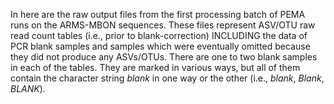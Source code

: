 In here are the raw output files from the first processing batch of PEMA runs on the ARMS-MBON sequences. These files represent ASV/OTU raw read count tables (i.e., prior to blank-correction) INCLUDING the data of PCR blank samples and samples which were eventually omitted because they did not produce any ASVs/OTUs.
There are one to two blank samples in each of the tables. They are marked in various ways, but all of them contain the character string _blank_ in one way or the other (i.e., _blank_, _Blank_, _BLANK_).
